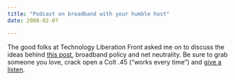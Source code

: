 ```yaml
---
title: "Podcast on broadband with your humble host"
date: 2008-02-07

---
```


The good folks at Technology Liberation Front asked me on to discuss the ideas behind [this post](http://richvsreach.com/2008/02/01/what-we-have-are-multiple-broadband-strategies-this-is-a-good-thing/), broadband policy and net neutrality. Be sure to grab someone you love, crack open a Colt .45 (“works every time”) and [give a listen](http://www.techliberation.com/archives/043321.php).

